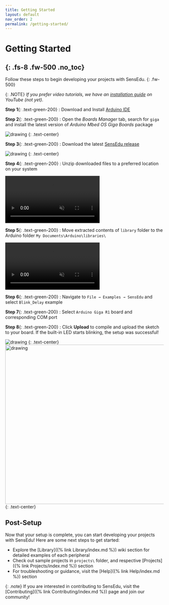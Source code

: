 ```yaml
---
title: Getting Started
layout: default
nav_order: 2
permalink: /getting-started/
---
```


# Getting Started
{: .fs-8 .fw-500 .no_toc}
---

Follow these steps to begin developing your projects with SensEdu.
{: .fw-500}

{: .NOTE}
*If you prefer video tutorials, we have an [installation guide] on YouTube (not yet).*

**Step 1**{: .text-green-200} : Download and Install [Arduino IDE]

**Step 2**{: .text-green-200} : Open the *Boards Manager* tab, search for `giga` and install the latest version of *Arduino Mbed OS Giga Boards* package

<img src="{{site.baseurl}}/assets/images/boards_install.png" alt="drawing"/>
{: .text-center}

**Step 3**{: .text-green-200} : Download the latest [SensEdu release]

<img src="{{site.baseurl}}/assets/images/release_install.png" alt="drawing"/>
{: .text-center}

**Step 4**{: .text-green-200} : Unzip downloaded files to a preferred location on your system

<video muted controls playsinline>
    <source src="{{site.baseurl}}/assets/videos/install_unzip.mp4" type="video/mp4">
    Video is broken.
</video>

**Step 5**{: .text-green-200} : Move extracted contents of `library` folder to the Arduino folder `My Documents\Arduino\libraries\`

<video muted controls playsinline>
    <source src="{{site.baseurl}}/assets/videos/install_libs.mp4" type="video/mp4">
    Video is broken.
</video>

**Step 6**{: .text-green-200} : Navigate to `File → Examples → SensEdu` and select `Blink_Delay` example

**Step 7**{: .text-green-200} : Select `Arduino Giga R1` board and corresponding COM port

**Step 8**{: .text-green-200} : Click **Upload** to compile and upload the sketch to your board. If the built-in LED starts blinking, the setup was successful!

<img src="{{site.baseurl}}/assets/images/select_install.png" alt="drawing"/>
{: .text-center}

<img src="{{site.baseurl}}/assets/images/demo_blink.gif" alt="drawing" width="507"/>
{: .text-center}

## Post-Setup

Now that your setup is complete, you can start developing your projects with SensEdu! Here are some next steps to get started:
* Explore the [Library]({% link Library/index.md %}) wiki section for detailed examples of each peripheral
* Check out sample projects in `projects\` folder, and respective [Projects]({% link Projects/index.md %}) section
* For troubleshooting or guidance, visit the [Help]({% link Help/index.md %}) section

{: .note}
If you are interested in contributing to SensEdu, visit the [Contributing]({% link Contributing/index.md %}) page and join our community!

[Arduino IDE]: https://support.arduino.cc/hc/en-us/articles/360019833020-Download-and-install-Arduino-IDE
[SensEdu release]: https://github.com/ShiegeChan/SensEdu/releases/
[installation guide]: https://www.youtube.com/